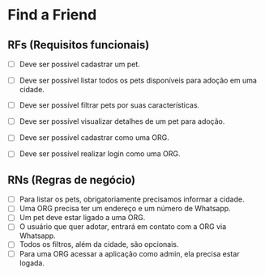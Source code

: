 # Find a Friend

## RFs (Requisitos funcionais)
- [ ] Deve ser possivel cadastrar um pet. 
- [ ] Deve ser possível listar todos os pets disponíveis para adoção em uma cidade.
- [ ] Deve ser possível filtrar pets por suas características.
- [ ] Deve ser possível visualizar detalhes de um pet para adoção.
- [ ] Deve ser possível cadastrar como uma ORG.
- [ ] Deve ser possível realizar login como uma ORG.


## RNs (Regras de negócio)
- [ ] Para listar os pets, obrigatoriamente precisamos informar a cidade.
- [ ] Uma ORG precisa ter um endereço e um número de Whatsapp.
- [ ] Um pet deve estar ligado a uma ORG.
- [ ] O usuário que quer adotar, entrará em contato com a ORG via Whatsapp.
- [ ] Todos os filtros, além da cidade, são opcionais.
- [ ] Para uma ORG acessar a aplicação como admin, ela precisa estar logada.
